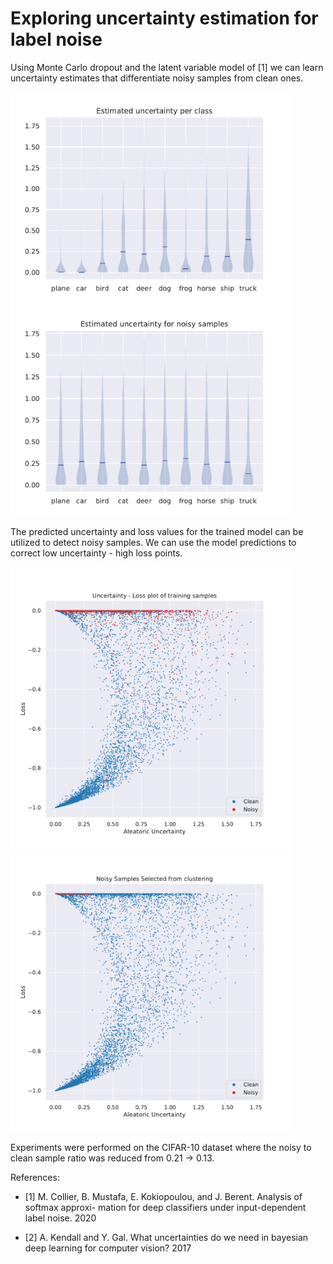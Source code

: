 # Exploring uncertainty estimation for label noise
Using Monte Carlo dropout and the latent variable model of [1] we can learn uncertainty estimates that differentiate noisy samples from clean ones.

<img src="./results/figs/uncertainty_per_class.png" width="450" /> <img src="./results/figs/noisy_sample_uncertainty.png" width="450" />

The predicted uncertainty and loss values for the trained model can be utilized to detect noisy samples. We can use the model predictions to correct low uncertainty - high loss points.

<img src="./results/figs/uncertainty_loss.png" width="450" /> <img src="./results/figs/clustering_noisy.png" width="450" />

Experiments were performed on the CIFAR-10 dataset where the noisy to clean sample ratio was reduced from 0.21 -> 0.13.

References: 
- [1] M. Collier, B. Mustafa, E. Kokiopoulou, and J. Berent. Analysis of softmax approxi-
mation for deep classifiers under input-dependent label noise. 2020

- [2] A. Kendall and Y. Gal. What uncertainties do we need in bayesian deep learning for
computer vision? 2017
